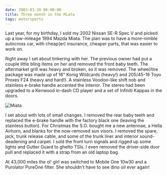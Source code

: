 ```yaml
---
date: 2003-01-20 06:00:00
title: Three month in the Miata
tags: motorsports
---
```


Last year, for my birthday, I sold my 2002 Nissan SE-R Spec V and picked up a low-mileage 1994 Mazda Miata. The plan was to have a more-nimble autocross car, with cheap(er) insurance, cheaper parts, that was easier to work on.

Right away I set about tinkering with her.  The previous owner had put a couple little bling items on her and removed the front baby teeth.  The aftermarket grill was heavy and broken, so it was removed.  The wheel/tire package was made up of 16" Konig Wildcards (heavy!) and 205/45-16 Toyo Proxes F24 (heavy and hard!).  A stainless Voodoo-like shift nob and stainless e-brake handle accented the interior. The stereo had been upgraded to a Kenwood in-dash CD player and a set of Infiniti Kappas in the doors.

![Miata](/assets/photos/photos20030302/images/5.jpg)

I set about with lots of small changes.  I removed the rear baby teeth and replaced the e-brake handle with the factory black one (leaving the stainless button).  For Christmas the S.O. bought me a new antennae, a Hella Airhorn, and blanks for the now-removed sun visors.  I removed the spare, jack, trunk release cable, and some of the trunk liner and interior sound-deadening and carpet.  I sold the front turn signals and rigged up some lights and Gutter Guard to ghetto TSIs.  I even removed the driver-side door pull and replaced it with a strap from an old laptop bag.

At 43,000 miles the ol' girl was switched to Mobile One 10w30 and a Purolator PureOne filter.  She shouldn't have to see dino oil ever again!